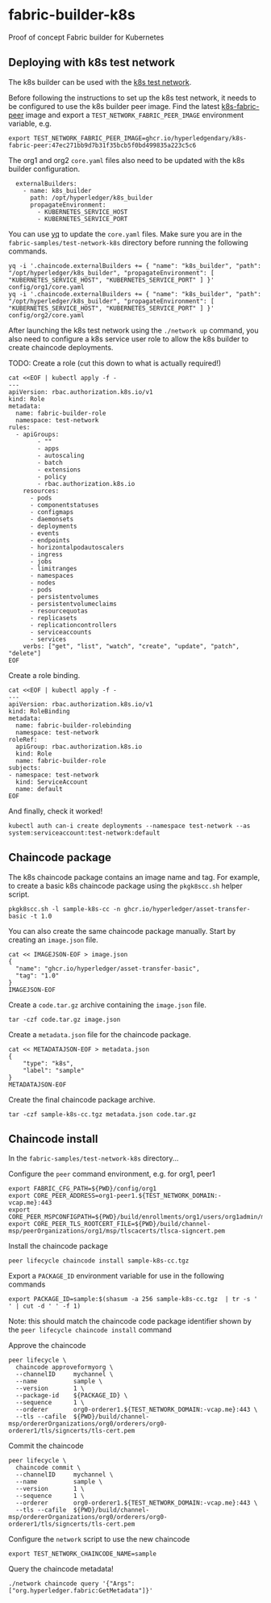 # fabric-builder-k8s

Proof of concept Fabric builder for Kubernetes

## Deploying with k8s test network

The k8s builder can be used with the [k8s test network](https://github.com/hyperledger/fabric-samples/tree/main/test-network-k8s).

Before following the instructions to set up the k8s test network, it needs to be configured to use the k8s builder peer image.
Find the latest [k8s-fabric-peer](https://github.com/hyperledgendary/fabric-builder-k8s/pkgs/container/k8s-fabric-peer) image and export a `TEST_NETWORK_FABRIC_PEER_IMAGE` environment variable, e.g.

```shell
export TEST_NETWORK_FABRIC_PEER_IMAGE=ghcr.io/hyperledgendary/k8s-fabric-peer:47ec271bb9d7b31f35bcb5f0bd499835a223c5c6
```

The org1 and org2 `core.yaml` files also need to be updated with the k8s builder configuration.

```
  externalBuilders:
    - name: k8s_builder
      path: /opt/hyperledger/k8s_builder
      propagateEnvironment:
        - KUBERNETES_SERVICE_HOST
        - KUBERNETES_SERVICE_PORT
```

You can use [yq](https://mikefarah.gitbook.io/yq/) to update the `core.yaml` files.
Make sure you are in the `fabric-samples/test-network-k8s` directory before running the following commands.

```shell
yq -i '.chaincode.externalBuilders += { "name": "k8s_builder", "path": "/opt/hyperledger/k8s_builder", "propagateEnvironment": [ "KUBERNETES_SERVICE_HOST", "KUBERNETES_SERVICE_PORT" ] }' config/org1/core.yaml
yq -i '.chaincode.externalBuilders += { "name": "k8s_builder", "path": "/opt/hyperledger/k8s_builder", "propagateEnvironment": [ "KUBERNETES_SERVICE_HOST", "KUBERNETES_SERVICE_PORT" ] }' config/org2/core.yaml
```

After launching the k8s test network using the `./network up` command, you also need to configure a k8s service user role to allow the k8s builder to create chaincode deployments.

TODO: Create a role (cut this down to what is actually required!)

```shell
cat <<EOF | kubectl apply -f -
---
apiVersion: rbac.authorization.k8s.io/v1
kind: Role
metadata:
  name: fabric-builder-role
  namespace: test-network
rules:
  - apiGroups:
        - ""
        - apps
        - autoscaling
        - batch
        - extensions
        - policy
        - rbac.authorization.k8s.io
    resources:
      - pods
      - componentstatuses
      - configmaps
      - daemonsets
      - deployments
      - events
      - endpoints
      - horizontalpodautoscalers
      - ingress
      - jobs
      - limitranges
      - namespaces
      - nodes
      - pods
      - persistentvolumes
      - persistentvolumeclaims
      - resourcequotas
      - replicasets
      - replicationcontrollers
      - serviceaccounts
      - services
    verbs: ["get", "list", "watch", "create", "update", "patch", "delete"]
EOF
```

Create a role binding.

```shell
cat <<EOF | kubectl apply -f -
---
apiVersion: rbac.authorization.k8s.io/v1
kind: RoleBinding
metadata:
  name: fabric-builder-rolebinding
  namespace: test-network 
roleRef:
  apiGroup: rbac.authorization.k8s.io
  kind: Role
  name: fabric-builder-role 
subjects:
- namespace: test-network 
  kind: ServiceAccount
  name: default 
EOF
```

And finally, check it worked!

```shell
kubectl auth can-i create deployments --namespace test-network --as system:serviceaccount:test-network:default
```

## Chaincode package

The k8s chaincode package contains an image name and tag.
For example, to create a basic k8s chaincode package using the `pkgk8scc.sh` helper script.

```shell
pkgk8scc.sh -l sample-k8s-cc -n ghcr.io/hyperledger/asset-transfer-basic -t 1.0
```

You can also create the same chaincode package manually.
Start by creating an `image.json` file.

```shell
cat << IMAGEJSON-EOF > image.json
{
  "name": "ghcr.io/hyperledger/asset-transfer-basic",
  "tag": "1.0"
}
IMAGEJSON-EOF
```

Create a `code.tar.gz` archive containing the `image.json` file.

```shell
tar -czf code.tar.gz image.json
```

Create a `metadata.json` file for the chaincode package.

```shell
cat << METADATAJSON-EOF > metadata.json
{
    "type": "k8s",
    "label": "sample"
}
METADATAJSON-EOF
```

Create the final chaincode package archive.

```shell
tar -czf sample-k8s-cc.tgz metadata.json code.tar.gz
```
## Chaincode install

In the `fabric-samples/test-network-k8s` directory...

Configure the `peer` command environment, e.g. for org1, peer1

```shell
export FABRIC_CFG_PATH=${PWD}/config/org1
export CORE_PEER_ADDRESS=org1-peer1.${TEST_NETWORK_DOMAIN:-vcap.me}:443
export CORE_PEER_MSPCONFIGPATH=${PWD}/build/enrollments/org1/users/org1admin/msp
export CORE_PEER_TLS_ROOTCERT_FILE=${PWD}/build/channel-msp/peerOrganizations/org1/msp/tlscacerts/tlsca-signcert.pem
```

Install the chaincode package

```shell
peer lifecycle chaincode install sample-k8s-cc.tgz
```

Export a `PACKAGE_ID` environment variable for use in the following commands

```shell
export PACKAGE_ID=sample:$(shasum -a 256 sample-k8s-cc.tgz  | tr -s ' ' | cut -d ' ' -f 1)
```

Note: this should match the chaincode code package identifier shown by the `peer lifecycle chaincode install` command

Approve the chaincode

```shell
peer lifecycle \
  chaincode approveformyorg \
  --channelID     mychannel \
  --name          sample \
  --version       1 \
  --package-id    ${PACKAGE_ID} \
  --sequence      1 \
  --orderer       org0-orderer1.${TEST_NETWORK_DOMAIN:-vcap.me}:443 \
  --tls --cafile  ${PWD}/build/channel-msp/ordererOrganizations/org0/orderers/org0-orderer1/tls/signcerts/tls-cert.pem
```

Commit the chaincode

```shell
peer lifecycle \
  chaincode commit \
  --channelID     mychannel \
  --name          sample \
  --version       1 \
  --sequence      1 \
  --orderer       org0-orderer1.${TEST_NETWORK_DOMAIN:-vcap.me}:443 \
  --tls --cafile  ${PWD}/build/channel-msp/ordererOrganizations/org0/orderers/org0-orderer1/tls/signcerts/tls-cert.pem
```

Configure the `network` script to use the new chaincode

```shell
export TEST_NETWORK_CHAINCODE_NAME=sample
```

Query the chaincode metadata!

```shell
./network chaincode query '{"Args":["org.hyperledger.fabric:GetMetadata"]}'
```
